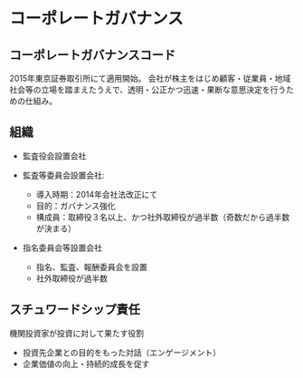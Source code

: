 # コーポレートガバナンス

## コーポレートガバナンスコード
2015年東京証券取引所にて適用開始。
会社が株主をはじめ顧客・従業員・地域社会等の立場を踏まえたうえで、透明・公正かつ迅速・果断な意思決定を行うための仕組み。

## 組織
* 監査役会設置会社
* 監査等委員会設置会社: 
  * 導入時期：2014年会社法改正にて
  * 目的：ガバナンス強化
  * 構成員：取締役３名以上、かつ社外取締役が過半数（奇数だから過半数が決まる）

* 指名委員会等設置会社
  * 指名、監査、報酬委員会を設置
  * 社外取締役が過半数

## スチュワードシップ責任
機関投資家が投資に対して果たす役割
* 投資先企業との目的をもった対話（エンゲージメント）
* 企業価値の向上・持続的成長を促す
